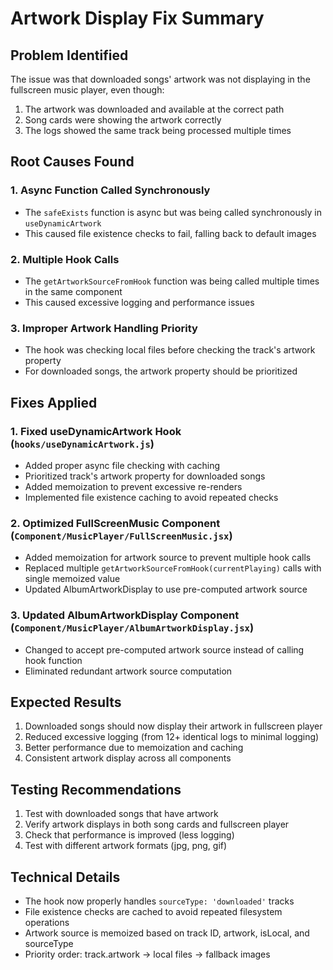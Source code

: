 # Artwork Display Fix Summary

## Problem Identified
The issue was that downloaded songs' artwork was not displaying in the fullscreen music player, even though:
1. The artwork was downloaded and available at the correct path
2. Song cards were showing the artwork correctly
3. The logs showed the same track being processed multiple times

## Root Causes Found

### 1. Async Function Called Synchronously
- The `safeExists` function is async but was being called synchronously in `useDynamicArtwork`
- This caused file existence checks to fail, falling back to default images

### 2. Multiple Hook Calls
- The `getArtworkSourceFromHook` function was being called multiple times in the same component
- This caused excessive logging and performance issues

### 3. Improper Artwork Handling Priority
- The hook was checking local files before checking the track's artwork property
- For downloaded songs, the artwork property should be prioritized

## Fixes Applied

### 1. Fixed useDynamicArtwork Hook (`hooks/useDynamicArtwork.js`)
- Added proper async file checking with caching
- Prioritized track's artwork property for downloaded songs
- Added memoization to prevent excessive re-renders
- Implemented file existence caching to avoid repeated checks

### 2. Optimized FullScreenMusic Component (`Component/MusicPlayer/FullScreenMusic.jsx`)
- Added memoization for artwork source to prevent multiple hook calls
- Replaced multiple `getArtworkSourceFromHook(currentPlaying)` calls with single memoized value
- Updated AlbumArtworkDisplay to use pre-computed artwork source

### 3. Updated AlbumArtworkDisplay Component (`Component/MusicPlayer/AlbumArtworkDisplay.jsx`)
- Changed to accept pre-computed artwork source instead of calling hook function
- Eliminated redundant artwork source computation

## Expected Results
1. Downloaded songs should now display their artwork in fullscreen player
2. Reduced excessive logging (from 12+ identical logs to minimal logging)
3. Better performance due to memoization and caching
4. Consistent artwork display across all components

## Testing Recommendations
1. Test with downloaded songs that have artwork
2. Verify artwork displays in both song cards and fullscreen player
3. Check that performance is improved (less logging)
4. Test with different artwork formats (jpg, png, gif)

## Technical Details
- The hook now properly handles `sourceType: 'downloaded'` tracks
- File existence checks are cached to avoid repeated filesystem operations
- Artwork source is memoized based on track ID, artwork, isLocal, and sourceType
- Priority order: track.artwork → local files → fallback images
